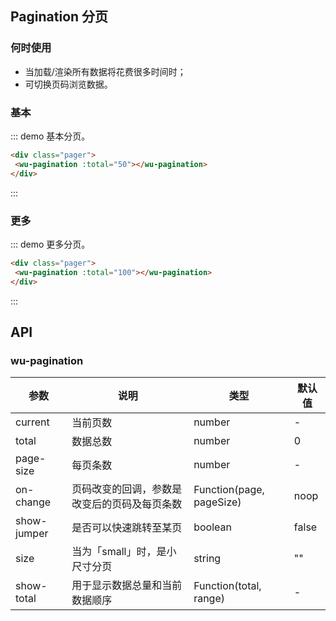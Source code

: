 ## Pagination 分页

### 何时使用

- 当加载/渲染所有数据将花费很多时间时；
- 可切换页码浏览数据。

### 基本

::: demo 基本分页。

```html
<div class="pager">
 <wu-pagination :total="50"></wu-pagination>
</div>
```
:::

### 更多

::: demo 更多分页。

```html
<div class="pager">
 <wu-pagination :total="100"></wu-pagination>
</div>
```
:::

<style>
	.pager .wu-pagination {
		margin-bottom: 20px;
	}
	.pager ul li {
    margin-left: 0px;
    padding-left: 0px;
	}
</style>

## API

### wu-pagination

| 参数             | 说明                               | 类型          | 默认值                   |
|------------------|------------------------------------|---------------|--------------------------|
| current          | 当前页数                           | number        | -                   |
| total            | 数据总数                           | number        | 0                        |
| page-size         | 每页条数                           | number        | -                         |
| on-change         | 页码改变的回调，参数是改变后的页码及每页条数 | Function(page, pageSize)      | noop                     |
| show-jumper  | 是否可以快速跳转至某页             | boolean         | false                    |
| size             | 当为「small」时，是小尺寸分页      | string        | ""                       |
| show-total        | 用于显示数据总量和当前数据顺序     | Function(total, range) | -              |
